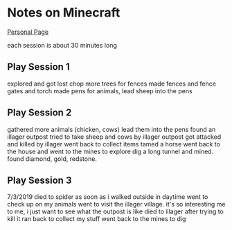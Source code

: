 # Notes on Minecraft

[Personal Page](index.html)


each session is about 30 minutes long

## Play Session 1
explored and got lost
chop more trees for fences
made fences and fence gates and torch
made pens for animals, lead sheep into the pens

## Play Session 2
gathered more animals (chicken, cows)
lead them into the pens
found an illager outpost
tried to take sheep and cows by illager outpost
got attacked and killed by illager
went back to collect items
tamed a horse
went back to the house and went to the mines to explore
dig a long tunnel and mined. found diamond, gold, redstone.

## Play Session 3
7/3/2019
died to spider as soon as i walked outside in daytime
went to check up on my animals
went to visit the illager village. it's so interesting me to me, i just want to see what the outpost is like
died to illager after trying to kill it
ran back to collect my stuff
went back to the mines to dig


